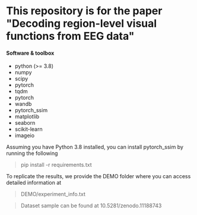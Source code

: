 # This repository is for the paper "Decoding region-level visual functions from EEG data"




#### Software & toolbox

* python (>= 3.8)
* numpy
* scipy
* pytorch
* tqdm
* pytorch
* wandb
* pytorch_ssim
* matplotlib
* seaborn
* scikit-learn
* imageio

Assuming you have Python 3.8 installed, you can install pytorch_ssim by running the following
> pip install -r requirements.txt

To replicate the results, we provide the DEMO folder where you can access detailed information at
> DEMO/experiment_info.txt

> Dataset sample can be found at 10.5281/zenodo.11188743

